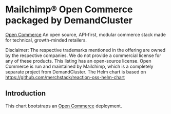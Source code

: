 # Mailchimp&reg; Open Commerce packaged by DemandCluster

[Open Commerce](https://mailchimp.com/developer/open-commerce/) An open source, API-first, modular commerce stack made for technical, growth-minded retailers.

Disclaimer: The respective trademarks mentioned in the offering are owned by the respective companies. We do not provide a commercial license for any of these products. This listing has an open-source license. Open Commerce is run and maintained by Mailchimp, which is a completely separate project from DemandCluster.
The Helm chart is based on https://github.com/merchstack/reaction-oss-helm-chart

## Introduction

This chart bootstraps an [Open Commerce](https://mailchimp.com/developer/open-commerce/) deployment.
